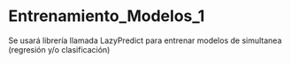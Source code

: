# Entrenamiento_Modelos_1
Se usará librería llamada LazyPredict para entrenar modelos de simultanea (regresión y/o clasificación)
